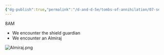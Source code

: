 ```yaml
---
{"dg-publish":true,"permalink":"/d-and-d-5e/tombs-of-annihilation/07-session-notes/session-6/y5-m3-d18/","noteIcon":"","created":"2025-08-20T20:12:21.436-05:00","updated":"2025-08-20T20:55:04.896-05:00"}
---
```


8AM
- We encounter the shield guardian
- We encounter an Almiraj

![Almiraj.png](/img/user/D&D%20-%205e/Tombs%20of%20Annihilation/Image%20Archive/Almiraj.png)